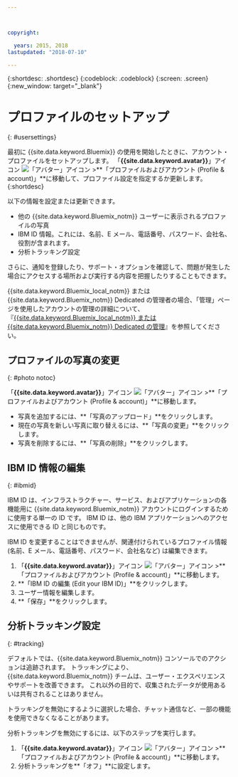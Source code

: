 ```yaml
---



copyright:

  years: 2015, 2018
lastupdated: "2018-07-10"

---
```


{:shortdesc: .shortdesc}
{:codeblock: .codeblock}
{:screen: .screen}
{:new_window: target="_blank"}

# プロファイルのセットアップ
{: #usersettings}

最初に {{site.data.keyword.Bluemix}} の使用を開始したときに、アカウント・プロファイルをセットアップします。 「**{{site.data.keyword.avatar}}**」アイコン ![「アバター」アイコン](../icons/i-avatar-icon.svg) &gt;**「プロファイルおよびアカウント (Profile & account)」**に移動して、プロファイル設定を指定するか更新します。
{:shortdesc}

以下の情報を設定または更新できます。

 * 他の {{site.data.keyword.Bluemix_notm}} ユーザーに表示されるプロファイルの写真
 * IBM ID 情報。これには、名前、E メール、電話番号、パスワード、会社名、役割が含まれます。
 * 分析トラッキング設定

さらに、通知を登録したり、サポート・オプションを確認して、問題が発生した場合にアクセスする場所および実行する内容を把握したりすることもできます。

{{site.data.keyword.Bluemix_local_notm}} または {{site.data.keyword.Bluemix_notm}} Dedicated の管理者の場合、「管理」ページを使用したアカウントの管理の詳細について、『[{{site.data.keyword.Bluemix_local_notm}} または {{site.data.keyword.Bluemix_notm}} Dedicated の管理](/docs/hybrid/index.html#mng)』を参照してください。

## プロファイルの写真の変更
{: #photo notoc}

「**{{site.data.keyword.avatar}}**」アイコン ![「アバター」アイコン](../icons/i-avatar-icon.svg) &gt;**「プロファイルおよびアカウント (Profile & account)」**に移動します。

  * 写真を追加するには、**「写真のアップロード」**をクリックします。
  * 現在の写真を新しい写真に取り替えるには、**「写真の変更」**をクリックします。
  * 写真を削除するには、**「写真の削除」**をクリックします。

## IBM ID 情報の編集
{: #ibmid}

IBM ID は、インフラストラクチャー、サービス、およびアプリケーションの各機能用に {{site.data.keyword.Bluemix_notm}} アカウントにログインするために使用する単一の ID です。 IBM ID は、他の IBM アプリケーションへのアクセスに使用できる ID と同じものです。

IBM ID を変更することはできませんが、関連付けられているプロファイル情報 (名前、E メール、電話番号、パスワード、会社名など) は編集できます。

1. 「**{{site.data.keyword.avatar}}**」アイコン ![「アバター」アイコン](../icons/i-avatar-icon.svg) &gt;**「プロファイルおよびアカウント (Profile & account)」**に移動します。
2. **「IBM ID の編集 (Edit your IBM ID)」**をクリックします。
3. ユーザー情報を編集します。
4. **「保存」**をクリックします。

## 分析トラッキング設定
{: #tracking}

デフォルトでは、{{site.data.keyword.Bluemix_notm}} コンソールでのアクションは追跡されます。 トラッキングにより、{{site.data.keyword.Bluemix_notm}} チームは、ユーザー・エクスペリエンスやサポートを改善できます。 これ以外の目的で、収集されたデータが使用あるいは共有されることはありません。

トラッキングを無効にするように選択した場合、チャット通信など、一部の機能を使用できなくなることがあります。

分析トラッキングを無効にするには、以下のステップを実行します。

1. 「**{{site.data.keyword.avatar}}**」アイコン ![「アバター」アイコン](../icons/i-avatar-icon.svg) &gt;**「プロファイルおよびアカウント (Profile & account)」**に移動します。
2. 分析トラッキングを**「オフ」**に設定します。
